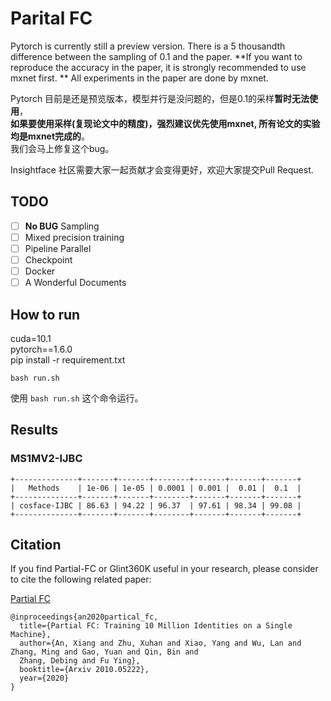 # Parital FC

Pytorch is currently still a preview version. There is a 5 thousandth difference between the sampling of 0.1 and the paper.
**If you want to reproduce the accuracy in the paper, it is strongly recommended to use mxnet first. ** 
All experiments in the paper are done by mxnet.

Pytorch 目前是还是预览版本，模型并行是没问题的，但是0.1的采样**暂时无法使用**，  
**如果要使用采样(复现论文中的精度)，强烈建议优先使用mxnet, 所有论文的实验均是mxnet完成的**。  
我们会马上修复这个bug。

Insightface 社区需要大家一起贡献才会变得更好，欢迎大家提交Pull Request.  

## TODO

-[ ] **No BUG** Sampling
-[ ] Mixed precision training
-[ ] Pipeline Parallel
-[ ] Checkpoint
-[ ] Docker
-[ ] A Wonderful Documents

## How to run
cuda=10.1  
pytorch==1.6.0  
pip install -r requirement.txt  

```shell
bash run.sh
```
使用 `bash run.sh` 这个命令运行。

## Results
### MS1MV2-IJBC
```shell script
+--------------+-------+-------+--------+-------+-------+-------+
|   Methods    | 1e-06 | 1e-05 | 0.0001 | 0.001 |  0.01 |  0.1  |
+--------------+-------+-------+--------+-------+-------+-------+
| cosface-IJBC | 86.63 | 94.22 | 96.37  | 97.61 | 98.34 | 99.08 |
+--------------+-------+-------+--------+-------+-------+-------+
```


## Citation
If you find Partial-FC or Glint360K useful in your research, please consider to cite the following related paper: 

[Partial FC](https://arxiv.org/abs/2010.05222)
```
@inproceedings{an2020partical_fc,
  title={Partial FC: Training 10 Million Identities on a Single Machine},
  author={An, Xiang and Zhu, Xuhan and Xiao, Yang and Wu, Lan and Zhang, Ming and Gao, Yuan and Qin, Bin and
  Zhang, Debing and Fu Ying},
  booktitle={Arxiv 2010.05222},
  year={2020}
}
```
